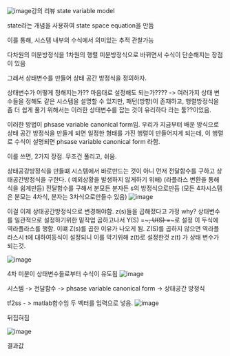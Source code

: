 ![image](https://github.com/homind/control-systems-engineering/assets/101074052/7c221db7-2dc4-4738-91e8-8cbb8001c0e1)강의 리뷰
state variable model

state라는 개념을 사용하여 state space equation을 만듬

이를 통해, 시스템 내부의 수식에서 의미있는 추적 관찰가능

다차원의 미분방정식을 1차원의 행렬 미분방정식으로 바뀌면서 수식이 단순해지는 장점이 있음

그래서 상태변수를 만들어 상태 공간 방정식을 정의하자.

상태변수가 어떻게 정해지는가?? 마음대로 설정해도 되는가????
-> 여러가지 상태 변수들을 정해도 같은 시스템을 설명할 수 있지만, 패턴(방향)이 존재하고, 행렬방정식을 좀 더 쉽게 풀기 위해서는 이러한 상태변수를 잡는 것이 유리하다 라는 툴??이있음.

이러한 방법이 phsase variable canonical form임.
우리가 지금부터 배운 방식으로 상태 공간 방정식을 만들게 되면 일정한 형태를 가진 행렬이 만들어지게 되는데, 이 행렬로 수식이 설명되면 phsase variable canonical form 라함.

이를 쓰면, 2가지 장점. 무조건 풀리고, 쉬움.

상태공강방정식을 만들떄 시스템에서 바로만드는 것이 아니 먼저 전달함수를 구하고 상태공간방정식을 구한다. ( 예외상황을 발생하지 않게하기 위해)
(라플라스 변환을 통해 식을 쉽게만듬)
전달함수를 구해서 분모든 분자든 s의 방정식으로만듬 (모든 4차시스템은 분모는 4차식, 분자는 3차식으로만들수 있음)
![image](https://github.com/homind/control-systems-engineering/assets/101074052/cd04ae94-e3e0-4217-87dd-4c04355be4ac)

이걸 이제 상태공간방정식으로 변경해야함.
z(s)들을 곱해졌다고 가정 why? 상태변수를 일관적으로 설정하기위한 밑작업
곱하고나서 Y(S) =~~~, U(S) =~~~로 설정
이 두식에 역라플라스를 행함. 이떄 Z(s)를 곱한 이유가 나오게 됨. Z(S)를 곱하지 않으면 역라플라스시 t에 대하여등식이 설정되니 이를 막기위해 z(t)로 설정한것
z(t) 가 상태 변수가 되는것.

 ![image](https://github.com/homind/control-systems-engineering/assets/101074052/042ce13d-216f-45df-a76f-00341fffb07b)

4차 미분이 상태변수들로부터 수식이 유도됨
![image](https://github.com/homind/control-systems-engineering/assets/101074052/59a76754-ebc8-433a-830a-d0d3743bee55)

시스템 -> 전달함수 ->  phsase variable canonical form -> 상태공간 방정식

tf2ss - > matlab함수임 두 벡터를 입력으로 넣음.
![image](https://github.com/homind/control-systems-engineering/assets/101074052/b21837b2-fd4c-4ba9-a7aa-7699b79344f7)

뒤집혀짐

![image](https://github.com/homind/control-systems-engineering/assets/101074052/803f2c59-9093-49a1-9c39-b201e302e434)

결과값
